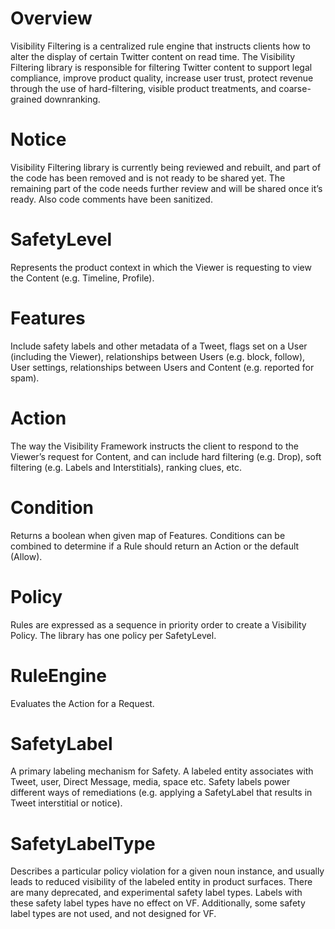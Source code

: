 Overview
========

Visibility Filtering is a centralized rule engine that instructs clients how to alter the display of certain Twitter content on read time. The Visibility Filtering library is responsible for filtering Twitter content to support legal compliance, improve product quality, increase user trust, protect revenue through the use of hard-filtering, visible product treatments, and coarse-grained downranking.

Notice
======

Visibility Filtering library is currently being reviewed and rebuilt, and part of the code has been removed and is not ready to be shared yet. The remaining part of the code needs further review and will be shared once it’s ready. Also code comments have been sanitized.

SafetyLevel
===========

Represents the product context in which the Viewer is requesting to view the Content (e.g. Timeline, Profile).

Features
========

Include safety labels and other metadata of a Tweet, flags set on a User (including the Viewer), relationships between Users (e.g. block, follow), User settings, relationships between Users and Content (e.g. reported for spam).

Action
======

The way the Visibility Framework instructs the client to respond to the Viewer’s request for Content, and can include hard filtering (e.g. Drop), soft filtering (e.g. Labels and Interstitials), ranking clues, etc.

Condition
=========

Returns a boolean when given map of Features. Conditions can be combined to determine if a Rule should return an Action or the default (Allow).

Policy
======

Rules are expressed as a sequence in priority order to create a Visibility Policy. The library has one policy
per SafetyLevel.

RuleEngine
===========

Evaluates the Action for a Request.

SafetyLabel
===========

A primary labeling mechanism for Safety. A labeled entity associates with Tweet, user, Direct Message, media, space etc. Safety labels power different ways of remediations (e.g. applying a SafetyLabel that results in Tweet interstitial or notice).

SafetyLabelType
===============

Describes a particular policy violation for a given noun instance, and usually leads to reduced visibility of the
labeled entity in product surfaces. There are many deprecated, and experimental safety label types. Labels with these safety label types have no effect on VF. Additionally, some safety label types are not used, and not designed for VF.
